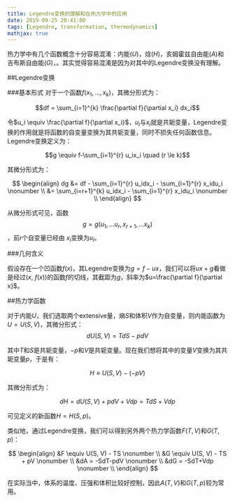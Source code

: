 ```yaml
---
title: Legendre变换的理解和在热力学中的应用
date: 2019-09-25 20:41:00
tags: [Legendre, transformation, thermodynamics]
mathjax: true
---
```


热力学中有几个函数概念十分容易混淆：内能($U$)，焓($H$)，亥姆霍兹自由能($A$)和吉布斯自由能($G$)，。其实觉得容易混淆是因为对其中的Legendre变换没有理解。

##Legendre变换

###基本形式
对于一个函数$f(x_1,...,x_k)$，其微分形式为：

$$df = \sum_{i=1}^{k} \frac{\partial f}{\partial x_i} dx_i$$

令$u_i \equiv \frac{\partial f}{\partial x_i}$，$u_i$与$x_i$就是共轭变量，Legendre变换的作用就是将函数的自变量变换为其共轭变量，同时不损失任何函数信息。Legendre变换定义为：

$$g \equiv f-\sum_{i=1}^{r} u_ix_i \quad (r \le k)$$

其微分形式为：

$$
\begin{align}
dg &= df - \sum_{i=1}^{r} u_idx_i - \sum_{i=1}^{r} x_idu_i \nonumber \\
&= \sum_{i=r+1}^{k} u_idx_i - \sum_{i=1}^{r} x_idu_i \nonumber \\
\end{align}
$$

从微分形式可见，函数$$g=g(u_1,...u_r,x_{r+1},...x_k)$$，前$r$个自变量已经由 $x_i$变换为$u_i$。

###几何含义

假设存在一个凹函数$f(x)$，其Legendre变换为$g=f-ux$，我们可以将$ux+g$看做是经过($x$, $f(x)$)的函数$f$的切线，其截距为$g$，斜率为$u=\frac{\partial f}{\partial x}$。

##热力学函数

对于内能$U$，我们选取两个extensive量，熵$S$和体积$V$作为自变量，则内能函数为$U=U(S, V)$，其微分形式：
$$ dU(S, V) = TdS-pdV $$

其中$T$和$S$是共轭变量，$-p$和$V$是共轭变量。现在我们想将其中的变量$V$变换为其共轭变量$p$，于是有：

$$H \equiv U(S, V)-(-pV) $$

其微分形式为：

$$ dH = dU(S, V)+pdV+Vdp = TdS+Vdp $$

可见定义的新函数$H=H(S, p)$。

类似地，通过Legendre变换，我们可以得到另外两个热力学函数$F(T, V)$和$G(T, p)$：

$$
\begin{align}
&F \equiv U(S, V) - TS \nonumber \\
&G \equiv U(S, V) - TS + pV \nonumber \\
&dA = -SdT-pdV \nonumber \\
&dG = -SdT+Vdp \nonumber \\
\end{align}
$$

在实际当中，体系的温度、压强和体积比较好控制，因此$A(T, V)$和$G(T, p)$较为常用。
